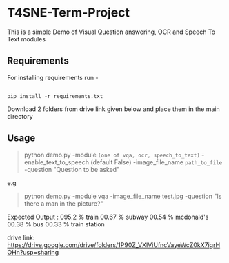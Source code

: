 # T4SNE-Term-Project

This is a simple Demo of Visual Question answering, OCR and Speech To Text modules

## Requirements

For installing requirements run - 
```

pip install -r requirements.txt

```
Download 2 folders from drive link given below and place them in the main directory

## Usage

> python demo.py -module `(one of vqa, ocr, speech_to_text)` -enable_text_to_speech (default False) -image_file_name `path_to_file` -question "Question to be asked"

e.g 

> python demo.py -module vqa -image_file_name test.jpg -question "Is there a man in the picture?"

Expected Output :
095.2 %  train
00.67 %  subway
00.54 %  mcdonald's
00.38 %  bus
00.33 %  train station

drive link: https://drive.google.com/drive/folders/1P90Z_VXlViUfncVayeWcZ0kX7igrHOHn?usp=sharing
